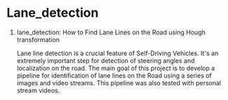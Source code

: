 # Lane_detection

1. lane_detection: How to Find Lane Lines on the Road using Hough transformation

    Lane line detection is a crucial feature of Self-Driving Vehicles. It's an extremely important step for detection of steering angles and localization on the road. The main goal of this project is to develop a pipeline for identification of lane lines on the Road using a series of images and video streams. This pipeline was also tested with personal stream videos.
